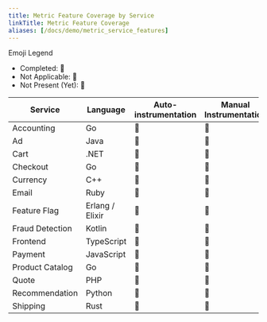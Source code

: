 ```yaml
---
title: Metric Feature Coverage by Service
linkTitle: Metric Feature Coverage
aliases: [/docs/demo/metric_service_features]
---
```


Emoji Legend

- Completed: :100:
- Not Applicable: :no_bell:
- Not Present (Yet): :construction:

| Service         | Language        | Auto-instrumentation | Manual Instrumentation | Multiple Instruments | Views          | Custom Attributes | Resource Detection | Trace Exemplars |
| --------------- | --------------- | -------------------- | ---------------------- | -------------------- | -------------- | ----------------- | ------------------ | --------------- |
| Accounting      | Go              | :construction:       | :construction:         | :construction:       | :construction: | :construction:    | :construction:     | :construction:  |
| Ad              | Java            | :100:                | :100:                  | :construction:       | :construction: | :100:             | :100:              | :100:           |
| Cart            | .NET            | :100:                | :construction:         | :construction:       | :construction: | :construction:    | :construction:     | :construction:  |
| Checkout        | Go              | :100:                | :construction:         | :construction:       | :construction: | :construction:    | :construction:     | :construction:  |
| Currency        | C++             | :no_bell:            | :construction:         | :construction:       | :construction: | :construction:    | :construction:     | :construction:  |
| Email           | Ruby            | :construction:       | :construction:         | :construction:       | :construction: | :construction:    | :construction:     | :construction:  |
| Feature Flag    | Erlang / Elixir | :construction:       | :construction:         | :construction:       | :construction: | :construction:    | :construction:     | :construction:  |
| Fraud Detection | Kotlin          | :100:                | :construction:         | :construction:       | :construction: | :construction:    | :100:              | :construction:  |
| Frontend        | TypeScript      | :construction:       | :construction:         | :construction:       | :construction: | :construction:    | :construction:     | :construction:  |
| Payment         | JavaScript      | :construction:       | :100:                  | :construction:       | :construction: | :construction:    | :100:              | :construction:  |
| Product Catalog | Go              | :construction:       | :construction:         | :construction:       | :construction: | :construction:    | :construction:     | :construction:  |
| Quote           | PHP             | :construction:       | :construction:         | :construction:       | :construction: | :construction:    | :construction:     | :construction:  |
| Recommendation  | Python          | :100:                | :100:                  | :construction:       | :construction: | :construction:    | :construction:     | :construction:  |
| Shipping        | Rust            | :construction:       | :construction:         | :construction:       | :construction: | :construction:    | :construction:     | :construction:  |
